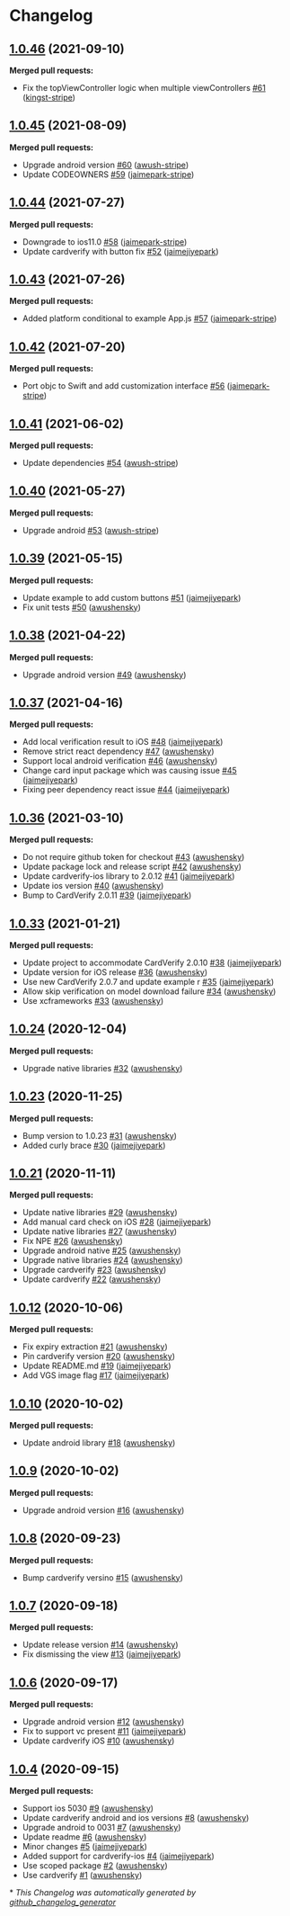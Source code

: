 # Changelog

## [1.0.46](https://github.com/getbouncer/react-native-cardverify/tree/1.0.46) (2021-09-10)

**Merged pull requests:**

- Fix the topViewController logic when multiple viewControllers [\#61](https://github.com/getbouncer/react-native-cardverify/pull/61) ([kingst-stripe](https://github.com/kingst-stripe))

## [1.0.45](https://github.com/getbouncer/react-native-cardverify/tree/1.0.45) (2021-08-09)

**Merged pull requests:**

- Upgrade android version [\#60](https://github.com/getbouncer/react-native-cardverify/pull/60) ([awush-stripe](https://github.com/awush-stripe))
- Update CODEOWNERS [\#59](https://github.com/getbouncer/react-native-cardverify/pull/59) ([jaimepark-stripe](https://github.com/jaimepark-stripe))

## [1.0.44](https://github.com/getbouncer/react-native-cardverify/tree/1.0.44) (2021-07-27)

**Merged pull requests:**

- Downgrade to ios11.0 [\#58](https://github.com/getbouncer/react-native-cardverify/pull/58) ([jaimepark-stripe](https://github.com/jaimepark-stripe))
- Update cardverify with button fix [\#52](https://github.com/getbouncer/react-native-cardverify/pull/52) ([jaimejiyepark](https://github.com/jaimejiyepark))

## [1.0.43](https://github.com/getbouncer/react-native-cardverify/tree/1.0.43) (2021-07-26)

**Merged pull requests:**

- Added platform conditional to example App.js [\#57](https://github.com/getbouncer/react-native-cardverify/pull/57) ([jaimepark-stripe](https://github.com/jaimepark-stripe))

## [1.0.42](https://github.com/getbouncer/react-native-cardverify/tree/1.0.42) (2021-07-20)

**Merged pull requests:**

- Port objc to Swift and add customization interface [\#56](https://github.com/getbouncer/react-native-cardverify/pull/56) ([jaimepark-stripe](https://github.com/jaimepark-stripe))

## [1.0.41](https://github.com/getbouncer/react-native-cardverify/tree/1.0.41) (2021-06-02)

**Merged pull requests:**

- Update dependencies [\#54](https://github.com/getbouncer/react-native-cardverify/pull/54) ([awush-stripe](https://github.com/awush-stripe))

## [1.0.40](https://github.com/getbouncer/react-native-cardverify/tree/1.0.40) (2021-05-27)

**Merged pull requests:**

- Upgrade android [\#53](https://github.com/getbouncer/react-native-cardverify/pull/53) ([awush-stripe](https://github.com/awush-stripe))

## [1.0.39](https://github.com/getbouncer/react-native-cardverify/tree/1.0.39) (2021-05-15)

**Merged pull requests:**

- Update example to add custom buttons [\#51](https://github.com/getbouncer/react-native-cardverify/pull/51) ([jaimejiyepark](https://github.com/jaimejiyepark))
- Fix unit tests [\#50](https://github.com/getbouncer/react-native-cardverify/pull/50) ([awushensky](https://github.com/awushensky))

## [1.0.38](https://github.com/getbouncer/react-native-cardverify/tree/1.0.38) (2021-04-22)

**Merged pull requests:**

- Upgrade android version [\#49](https://github.com/getbouncer/react-native-cardverify/pull/49) ([awushensky](https://github.com/awushensky))

## [1.0.37](https://github.com/getbouncer/react-native-cardverify/tree/1.0.37) (2021-04-16)

**Merged pull requests:**

- Add local verification result to iOS [\#48](https://github.com/getbouncer/react-native-cardverify/pull/48) ([jaimejiyepark](https://github.com/jaimejiyepark))
- Remove strict react dependency [\#47](https://github.com/getbouncer/react-native-cardverify/pull/47) ([awushensky](https://github.com/awushensky))
- Support local android verification [\#46](https://github.com/getbouncer/react-native-cardverify/pull/46) ([awushensky](https://github.com/awushensky))
- Change card input package which was causing issue [\#45](https://github.com/getbouncer/react-native-cardverify/pull/45) ([jaimejiyepark](https://github.com/jaimejiyepark))
- Fixing peer dependency react issue [\#44](https://github.com/getbouncer/react-native-cardverify/pull/44) ([jaimejiyepark](https://github.com/jaimejiyepark))

## [1.0.36](https://github.com/getbouncer/react-native-cardverify/tree/1.0.36) (2021-03-10)

**Merged pull requests:**

- Do not require github token for checkout [\#43](https://github.com/getbouncer/react-native-cardverify/pull/43) ([awushensky](https://github.com/awushensky))
- Update package lock and release script [\#42](https://github.com/getbouncer/react-native-cardverify/pull/42) ([awushensky](https://github.com/awushensky))
- Update cardverify-ios library to 2.0.12 [\#41](https://github.com/getbouncer/react-native-cardverify/pull/41) ([jaimejiyepark](https://github.com/jaimejiyepark))
- Update ios version [\#40](https://github.com/getbouncer/react-native-cardverify/pull/40) ([awushensky](https://github.com/awushensky))
- Bump to CardVerify 2.0.11 [\#39](https://github.com/getbouncer/react-native-cardverify/pull/39) ([jaimejiyepark](https://github.com/jaimejiyepark))

## [1.0.33](https://github.com/getbouncer/react-native-cardverify/tree/1.0.33) (2021-01-21)

**Merged pull requests:**

- Update project to accommodate CardVerify 2.0.10 [\#38](https://github.com/getbouncer/react-native-cardverify/pull/38) ([jaimejiyepark](https://github.com/jaimejiyepark))
- Update version for iOS release [\#36](https://github.com/getbouncer/react-native-cardverify/pull/36) ([awushensky](https://github.com/awushensky))
- Use new CardVerify 2.0.7 and update example r [\#35](https://github.com/getbouncer/react-native-cardverify/pull/35) ([jaimejiyepark](https://github.com/jaimejiyepark))
- Allow skip verification on model download failure [\#34](https://github.com/getbouncer/react-native-cardverify/pull/34) ([awushensky](https://github.com/awushensky))
- Use xcframeworks [\#33](https://github.com/getbouncer/react-native-cardverify/pull/33) ([awushensky](https://github.com/awushensky))

## [1.0.24](https://github.com/getbouncer/react-native-cardverify/tree/1.0.24) (2020-12-04)

**Merged pull requests:**

- Upgrade native libraries [\#32](https://github.com/getbouncer/react-native-cardverify/pull/32) ([awushensky](https://github.com/awushensky))

## [1.0.23](https://github.com/getbouncer/react-native-cardverify/tree/1.0.23) (2020-11-25)

**Merged pull requests:**

- Bump version to 1.0.23 [\#31](https://github.com/getbouncer/react-native-cardverify/pull/31) ([awushensky](https://github.com/awushensky))
- Added curly brace [\#30](https://github.com/getbouncer/react-native-cardverify/pull/30) ([jaimejiyepark](https://github.com/jaimejiyepark))

## [1.0.21](https://github.com/getbouncer/react-native-cardverify/tree/1.0.21) (2020-11-11)

**Merged pull requests:**

- Update native libraries [\#29](https://github.com/getbouncer/react-native-cardverify/pull/29) ([awushensky](https://github.com/awushensky))
- Add manual card check on iOS [\#28](https://github.com/getbouncer/react-native-cardverify/pull/28) ([jaimejiyepark](https://github.com/jaimejiyepark))
- Update native libraries [\#27](https://github.com/getbouncer/react-native-cardverify/pull/27) ([awushensky](https://github.com/awushensky))
- Fix NPE [\#26](https://github.com/getbouncer/react-native-cardverify/pull/26) ([awushensky](https://github.com/awushensky))
- Upgrade android native [\#25](https://github.com/getbouncer/react-native-cardverify/pull/25) ([awushensky](https://github.com/awushensky))
- Upgrade native libraries [\#24](https://github.com/getbouncer/react-native-cardverify/pull/24) ([awushensky](https://github.com/awushensky))
- Upgrade cardverify [\#23](https://github.com/getbouncer/react-native-cardverify/pull/23) ([awushensky](https://github.com/awushensky))
- Update cardverify [\#22](https://github.com/getbouncer/react-native-cardverify/pull/22) ([awushensky](https://github.com/awushensky))

## [1.0.12](https://github.com/getbouncer/react-native-cardverify/tree/1.0.12) (2020-10-06)

**Merged pull requests:**

- Fix expiry extraction [\#21](https://github.com/getbouncer/react-native-cardverify/pull/21) ([awushensky](https://github.com/awushensky))
- Pin cardverify version [\#20](https://github.com/getbouncer/react-native-cardverify/pull/20) ([awushensky](https://github.com/awushensky))
- Update README.md [\#19](https://github.com/getbouncer/react-native-cardverify/pull/19) ([jaimejiyepark](https://github.com/jaimejiyepark))
- Add VGS image flag [\#17](https://github.com/getbouncer/react-native-cardverify/pull/17) ([jaimejiyepark](https://github.com/jaimejiyepark))

## [1.0.10](https://github.com/getbouncer/react-native-cardverify/tree/1.0.10) (2020-10-02)

**Merged pull requests:**

- Update android library [\#18](https://github.com/getbouncer/react-native-cardverify/pull/18) ([awushensky](https://github.com/awushensky))

## [1.0.9](https://github.com/getbouncer/react-native-cardverify/tree/1.0.9) (2020-10-02)

**Merged pull requests:**

- Upgrade android version [\#16](https://github.com/getbouncer/react-native-cardverify/pull/16) ([awushensky](https://github.com/awushensky))

## [1.0.8](https://github.com/getbouncer/react-native-cardverify/tree/1.0.8) (2020-09-23)

**Merged pull requests:**

- Bump cardverify versino [\#15](https://github.com/getbouncer/react-native-cardverify/pull/15) ([awushensky](https://github.com/awushensky))

## [1.0.7](https://github.com/getbouncer/react-native-cardverify/tree/1.0.7) (2020-09-18)

**Merged pull requests:**

- Update release version [\#14](https://github.com/getbouncer/react-native-cardverify/pull/14) ([awushensky](https://github.com/awushensky))
- Fix dismissing the view [\#13](https://github.com/getbouncer/react-native-cardverify/pull/13) ([jaimejiyepark](https://github.com/jaimejiyepark))

## [1.0.6](https://github.com/getbouncer/react-native-cardverify/tree/1.0.6) (2020-09-17)

**Merged pull requests:**

- Upgrade android version [\#12](https://github.com/getbouncer/react-native-cardverify/pull/12) ([awushensky](https://github.com/awushensky))
- Fix to support vc present [\#11](https://github.com/getbouncer/react-native-cardverify/pull/11) ([jaimejiyepark](https://github.com/jaimejiyepark))
- Update cardverify iOS [\#10](https://github.com/getbouncer/react-native-cardverify/pull/10) ([awushensky](https://github.com/awushensky))

## [1.0.4](https://github.com/getbouncer/react-native-cardverify/tree/1.0.4) (2020-09-15)

**Merged pull requests:**

- Support ios 5030 [\#9](https://github.com/getbouncer/react-native-cardverify/pull/9) ([awushensky](https://github.com/awushensky))
- Update cardverify android and ios versions [\#8](https://github.com/getbouncer/react-native-cardverify/pull/8) ([awushensky](https://github.com/awushensky))
- Upgrade android to 0031 [\#7](https://github.com/getbouncer/react-native-cardverify/pull/7) ([awushensky](https://github.com/awushensky))
- Update readme [\#6](https://github.com/getbouncer/react-native-cardverify/pull/6) ([awushensky](https://github.com/awushensky))
- Minor changes [\#5](https://github.com/getbouncer/react-native-cardverify/pull/5) ([jaimejiyepark](https://github.com/jaimejiyepark))
- Added support for cardverify-ios [\#4](https://github.com/getbouncer/react-native-cardverify/pull/4) ([jaimejiyepark](https://github.com/jaimejiyepark))
- Use scoped package [\#2](https://github.com/getbouncer/react-native-cardverify/pull/2) ([awushensky](https://github.com/awushensky))
- Use cardverify [\#1](https://github.com/getbouncer/react-native-cardverify/pull/1) ([awushensky](https://github.com/awushensky))



\* *This Changelog was automatically generated by [github_changelog_generator](https://github.com/github-changelog-generator/github-changelog-generator)*
